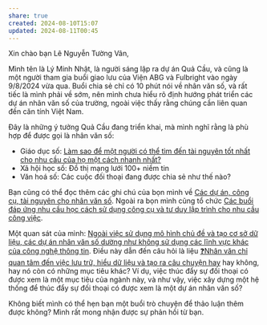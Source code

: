 ```yaml
---
share: true
created: 2024-08-10T15:07
updated: 2024-08-11T00:45
---
```

Xin chào bạn Lê Nguyễn Tường Vân,

Mình tên là Lý Minh Nhật, là người sáng lập ra dự án Quả Cầu, và cũng là một người tham gia buổi giao lưu của Viện ABG và Fulbright vào ngày 9/8/2024 vừa qua. Buổi chia sẻ chỉ có 10 phút nói về nhân văn số, và rất tiếc là mình phải về sớm, nên mình chưa hiểu rõ định hướng phát triển các dự án nhân văn số của trường, ngoài việc thấy rằng chúng cần liên quan đến căn tính Việt Nam.

Đây là những ý tưởng Quả Cầu đang triển khai, mà mình nghĩ rằng là phù hợp để được gọi là nhân văn số:
- Giáo dục số: [Làm sao để một người có thể tìm đến tài nguyên tốt nhất cho nhu cầu của họ một cách nhanh nhất?](../../X%C3%A2y%20d%E1%BB%B1ng%20h%E1%BB%87%20th%E1%BB%91ng%20tri%20th%E1%BB%A9c%20c%E1%BB%99ng%20%C4%91%E1%BB%93ng.md)
- Xã hội học số: Đồ thị mạng lưới 100+ niềm tin
- Văn hoá số: Các cuộc đối thoại đang được chia sẻ như thế nào? 

Bạn cũng có thể đọc thêm các ghi chú của bọn mình về [Các dự án, công cụ, tài nguyên cho nhân văn số](../../../../%F0%9F%93%9CT%C3%A0i%20nguy%C3%AAn/L%C4%A9nh%20v%E1%BB%B1c/Nh%C3%A2n%20v%C4%83n%20s%E1%BB%91.md). Ngoài ra bọn mình cũng tổ chức [Các buổi đáp ứng nhu cầu học cách sử dụng công cụ và tư duy lập trình cho nhu cầu công việc](../../../C%C3%A1c%20bu%E1%BB%95i%20%C4%91%C3%A1p%20%E1%BB%A9ng%20nhu%20c%E1%BA%A7u%20h%E1%BB%8Dc%20c%C3%A1ch%20s%E1%BB%AD%20d%E1%BB%A5ng%20c%C3%B4ng%20c%E1%BB%A5%20v%C3%A0%20t%C6%B0%20duy%20l%E1%BA%ADp%20tr%C3%ACnh%20cho%20nhu%20c%E1%BA%A7u%20c%C3%B4ng%20vi%E1%BB%87c/9%20Blog/C%C3%A1c%20bu%E1%BB%95i%20%C4%91%C3%A1p%20%E1%BB%A9ng%20nhu%20c%E1%BA%A7u%20h%E1%BB%8Dc%20c%C3%A1ch%20s%E1%BB%AD%20d%E1%BB%A5ng%20c%C3%B4ng%20c%E1%BB%A5%20v%C3%A0%20t%C6%B0%20duy%20l%E1%BA%ADp%20tr%C3%ACnh%20cho%20nhu%20c%E1%BA%A7u%20c%C3%B4ng%20vi%E1%BB%87c.md).

Một quan sát của mình: [Ngoài việc sử dụng mô hình chủ đề và tạo cơ sở dữ liệu, các dự án nhân văn số dường như không sử dụng các lĩnh vực khác của công nghệ thông tin](../../../../%E2%9A%A1Hi%E1%BB%83u%20bi%E1%BA%BFt%20s%C3%A2u/C%C3%B4ng%20ngh%E1%BB%87%20th%C3%B4ng%20tin/Khoa%20h%E1%BB%8Dc%20d%E1%BB%AF%20li%E1%BB%87u/Ph%C3%A2n%20t%C3%ADch%20xu%20h%C6%B0%E1%BB%9Bng,%20NLP/Ngo%C3%A0i%20vi%E1%BB%87c%20s%E1%BB%AD%20d%E1%BB%A5ng%20m%C3%B4%20h%C3%ACnh%20ch%E1%BB%A7%20%C4%91%E1%BB%81%20v%C3%A0%20t%E1%BA%A1o%20c%C6%A1%20s%E1%BB%9F%20d%E1%BB%AF%20li%E1%BB%87u,%20c%C3%A1c%20d%E1%BB%B1%20%C3%A1n%20nh%C3%A2n%20v%C4%83n%20s%E1%BB%91%20d%C6%B0%E1%BB%9Dng%20nh%C6%B0%20kh%C3%B4ng%20s%E1%BB%AD%20d%E1%BB%A5ng%20c%C3%A1c%20l%C4%A9nh%20v%E1%BB%B1c%20kh%C3%A1c%20c%E1%BB%A7a%20c%C3%B4ng%20ngh%E1%BB%87%20th%C3%B4ng%20tin.md). Điều này dẫn đến câu hỏi là liệu [❓Nhân văn chỉ quan tâm đến việc lưu trữ, hiểu dữ liệu và tạo ra câu chuyện hay](../../../../%E2%9A%A1Hi%E1%BB%83u%20bi%E1%BA%BFt%20s%C3%A2u/Nh%C3%A2n%20h%E1%BB%8Dc/%E2%9D%93Nh%C3%A2n%20v%C4%83n%20ch%E1%BB%89%20quan%20t%C3%A2m%20%C4%91%E1%BA%BFn%20vi%E1%BB%87c%20l%C6%B0u%20tr%E1%BB%AF,%20hi%E1%BB%83u%20d%E1%BB%AF%20li%E1%BB%87u%20v%C3%A0%20t%E1%BA%A1o%20ra%20c%C3%A2u%20chuy%E1%BB%87n%20hay.md) hay không, hay nó còn có những mục tiêu khác? Ví dụ, việc thúc đẩy sự đối thoại có được xem là một mục tiêu của ngành này, và như vậy, việc xây dựng một hệ thống để thúc đẩy sự đối thoại có được xem là một dự án nhân văn số?

Không biết mình có thể hẹn bạn một buổi trò chuyện để thảo luận thêm được không? Mình rất mong nhận được sự phản hồi từ bạn.